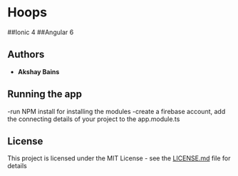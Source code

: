 # Hoops

##Ionic 4
##Angular 6

## Authors

* **Akshay Bains** 

## Running the app
-run NPM install for installing the modules
-create a firebase account, add the connecting details of your project to the app.module.ts 

## License

This project is licensed under the MIT License - see the [LICENSE.md](LICENSE.md) file for details
